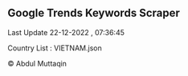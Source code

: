 

## Google Trends Keywords Scraper 
 
Last Update 22-12-2022 , 07:36:45

Country List :
VIETNAM.json



© Abdul Muttaqin 
